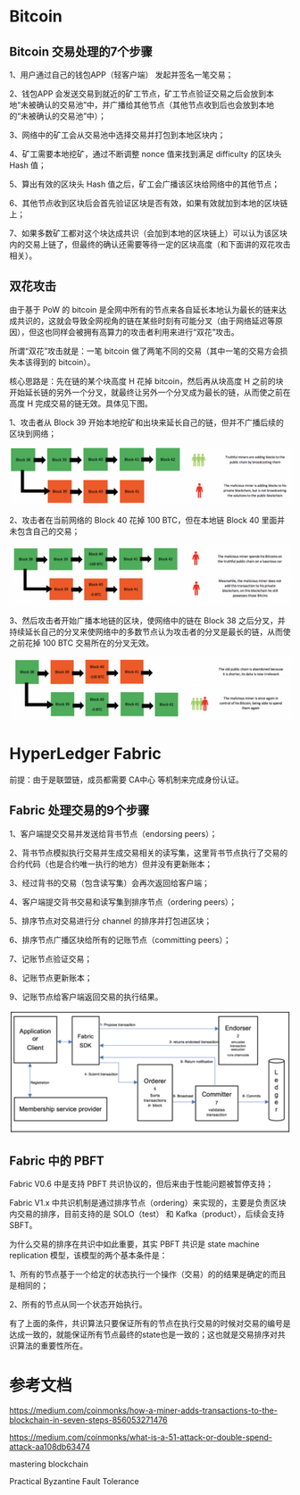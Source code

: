 # Bitcoin

## Bitcoin 交易处理的7个步骤

1、用户通过自己的钱包APP（轻客户端） 发起并签名一笔交易；

2、钱包APP 会发送交易到就近的矿工节点，矿工节点验证交易之后会放到本地“未被确认的交易池”中，并广播给其他节点（其他节点收到后也会放到本地的“未被确认的交易池”中）；

3、网络中的矿工会从交易池中选择交易并打包到本地区块内；

4、矿工需要本地挖矿，通过不断调整 nonce 值来找到满足 difficulty 的区块头 Hash 值；

5、算出有效的区块头 Hash 值之后，矿工会广播该区块给网络中的其他节点；

6、其他节点收到区块后会首先验证区块是否有效，如果有效就加到本地的区块链上；

7、如果多数矿工都对这个块达成共识（会加到本地的区块链上）可以认为该区块内的交易上链了，但最终的确认还需要等待一定的区块高度（和下面讲的双花攻击相关）。

## 双花攻击

由于基于 PoW 的 bitcoin 是全网中所有的节点来各自延长本地认为最长的链来达成共识的，这就会导致全网视角的链在某些时刻有可能分叉（由于网络延迟等原因），但这也同样会被拥有高算力的攻击者利用来进行“双花”攻击。

所谓“双花”攻击就是：一笔 bitcoin 做了两笔不同的交易（其中一笔的交易方会损失本该得到的 bitcoin）。

核心思路是：先在链的某个块高度 H 花掉 bitcoin，然后再从块高度 H 之前的块开始延长链的另外一个分叉，就最终让另外一个分叉成为最长的链，从而使之前在高度 H 完成交易的链无效。具体见下图。

1、攻击者从 Block 39 开始本地挖矿和出块来延长自己的链，但并不广播后续的区块到网络；

![image](https://github.com/nil-zhang/consensus/blob/master/images/double-spend-1.png)

2、攻击者在当前网络的 Block 40 花掉 100 BTC，但在本地链 Block 40 里面并未包含自己的交易；

![image](https://github.com/nil-zhang/consensus/blob/master/images/double-spend-2.png)

3、然后攻击者开始广播本地链的区块，使网络中的链在 Block 38 之后分叉，并持续延长自己的分叉来使网络中的多数节点认为攻击者的分叉是最长的链，从而使之前花掉 100 BTC 交易所在的分叉无效。

![image](https://github.com/nil-zhang/consensus/blob/master/images/double-spend-5.png)

# HyperLedger Fabric

前提：由于是联盟链，成员都需要 CA中心 等机制来完成身份认证。

## Fabric 处理交易的9个步骤

1、客户端提交交易并发送给背书节点（endorsing peers）；

2、背书节点模拟执行交易并生成交易相关的读写集，这里背书节点执行了交易的合约代码（也是合约唯一执行的地方）但并没有更新账本；

3、经过背书的交易（包含读写集）会再次返回给客户端；

4、客户端提交背书交易和读写集到排序节点（ordering peers）；

5、排序节点对交易进行分 channel 的排序并打包进区块；

6、排序节点广播区块给所有的记账节点（committing peers）；

7、记账节点验证交易；

8、记账节点更新账本；

9、记账节点给客户端返回交易的执行结果。

![image](https://github.com/nil-zhang/consensus/blob/master/images/The%20transaction%20flow%20of%20fabric.jpg)

## Fabric 中的 PBFT
Fabric V0.6 中是支持 PBFT 共识协议的，但后来由于性能问题被暂停支持；

Fabric V1.x 中共识机制是通过排序节点（ordering）来实现的，主要是负责区块内交易的排序，目前支持的是 SOLO（test） 和 Kafka（product），后续会支持 SBFT。

为什么交易的排序在共识中如此重要，其实 PBFT 共识是 state machine replication 模型，该模型的两个基本条件是：

1、所有的节点基于一个给定的状态执行一个操作（交易）的的结果是确定的而且是相同的；

2、所有的节点从同一个状态开始执行。

有了上面的条件，共识算法只要保证所有的节点在执行交易的时候对交易的编号是达成一致的，就能保证所有节点最终的state也是一致的；这也就是交易排序对共识算法的重要性所在。

# 参考文档

https://medium.com/coinmonks/how-a-miner-adds-transactions-to-the-blockchain-in-seven-steps-856053271476

https://medium.com/coinmonks/what-is-a-51-attack-or-double-spend-attack-aa108db63474

mastering blockchain

Practical Byzantine Fault Tolerance
